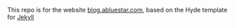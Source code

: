 This repo is for the website [blog.abluestar.com](https://blog.abluestar.com), based on the Hyde template for [Jekyll](http://jekyllrb.com)
